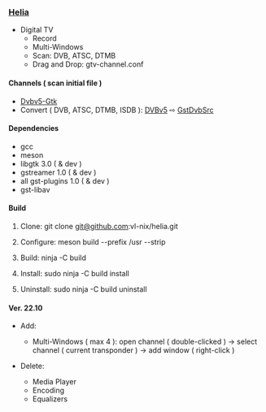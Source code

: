 ### [Helia](https://github.com/vl-nix/helia)

* Digital TV
  * Record
  * Multi-Windows
  * Scan: DVB, ATSC, DTMB
  * Drag and Drop: gtv-channel.conf

#### Channels ( scan initial file )

* [Dvbv5-Gtk](https://github.com/vl-nix/dvbv5-gtk)
* Convert ( DVB, ATSC, DTMB, ISDB ): [DVBv5](https://www.linuxtv.org/docs/libdvbv5/index.html) ⇨ [GstDvbSrc](https://gstreamer.freedesktop.org/documentation/dvb/dvbsrc.html#dvbsrc)

#### Dependencies

* gcc
* meson
* libgtk 3.0 ( & dev )
* gstreamer 1.0 ( & dev )
* all gst-plugins 1.0 ( & dev )
* gst-libav

#### Build

1. Clone: git clone git@github.com:vl-nix/helia.git

2. Configure: meson build --prefix /usr --strip

3. Build: ninja -C build

4. Install: sudo ninja -C build install

5. Uninstall: sudo ninja -C build uninstall

#### Ver. 22.10

* Add:
  * Multi-Windows ( max 4 ): open channel ( double-clicked ) -> select channel ( current transponder ) -> add window ( right-click )

* Delete:
  * Media Player
  * Encoding
  * Equalizers

